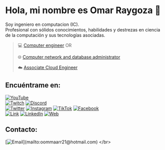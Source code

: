 # Hola, mi nombre es Omar Raygoza 👋

 Soy ingeniero en computacion (IC). </br>
 Profesional con sólidos conocimientos, habilidades y destrezas en ciencia de la computación y sus tecnologías asociadas.

> 💻 [Computer engineer](https://google.com.mx) OR
> 
> 🌐 [Computer network and database administrator](https://google.com.mx)
>
> ☁️ [Associate Cloud Engineer](https://google.com.mx)
> 

## Encuéntrame en:

[![YouTube](https://img.shields.io/badge/YouTube-OR-FF0000?style=for-the-badge&logo=youtube&logoColor=white&labelColor=101010)](https://youtube.com/)
</br>
[![Twitch](https://img.shields.io/badge/Twitch-OR-9146FF?style=for-the-badge&logo=twitch&logoColor=white&labelColor=101010)](https://twitch.tv/)
[![Discord](https://img.shields.io/badge/Discord-OR-5865F2?style=for-the-badge&logo=discord&logoColor=white&labelColor=101010)](https://mouredev.com/)
</br>
[![Twitter](https://img.shields.io/badge/Twitter-@OR-1DA1F2?style=for-the-badge&logo=twitter&logoColor=white&labelColor=101010)](https://twitter.com/)
[![Instagram](https://img.shields.io/badge/Instagram-@OR-E4405F?style=for-the-badge&logo=instagram&logoColor=white&labelColor=101010)](https://instagram.com/)
[![TikTok](https://img.shields.io/badge/TikTok-@OR-69C9D0?style=for-the-badge&logo=tiktok&logoColor=white&labelColor=101010)](https://tiktok.com/)
[![Facebook](https://img.shields.io/badge/Facebook-@OR-1877F2?style=for-the-badge&logo=facebook&logoColor=white&labelColor=101010)](https://facebook.com/)
</br>
[![Link](https://img.shields.io/badge/Links-OR-39E09B?style=for-the-badge&logo=Linktree&logoColor=white&labelColor=101010)](https://oommaarr2202)
[![LinkedIn](https://img.shields.io/badge/LinkedIn-OR-0077B5?style=for-the-badge&logo=linkedin&logoColor=white&labelColor=101010)](https://www.linkedin.com/)
[![Web](https://img.shields.io/badge/Web-OR-14a1f0?style=for-the-badge&logo=dev.to&logoColor=white&labelColor=101010)](https://ommmaaarr332.com)


## Contacto:

[![Email](https://img.shields.io/badge/or@hotmail.com-email_personal_(respuesta_lenta)-D14836?style=for-the-badge&logo=gmail&logoColor=white&labelColor=101010)](mailto:oommaarr21@hotmail.com)
</br>

<!--
**ommaarr21/ommaarr21** is a ✨ _special_ ✨ repository because its `README.md` (this file) appears on your GitHub profile.

Here are some ideas to get you started:

- 🔭 I’m currently working on ...
- 🌱 I’m currently learning ...
- 👯 I’m looking to collaborate on ...
- 🤔 I’m looking for help with ...
- 💬 Ask me about ...
- 📫 How to reach me: ...
- 😄 Pronouns: ...
- ⚡ Fun fact: ...
-->
